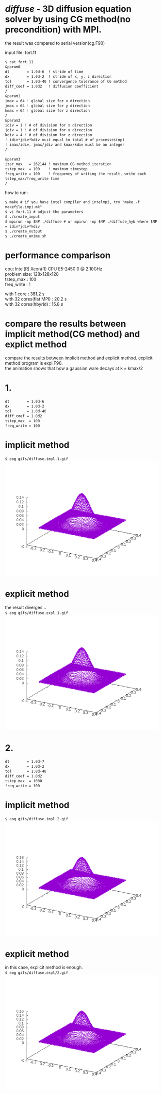 *diffuse* - 3D diffusion equation solver by using CG method(no precondition) with MPI.
===============	  
the result was compared to serial version(cg.F90)  
  
input file: fort.11

    $ cat fort.11 
    &param0
    dt        = 1.0d-6  ! stride of time
    dx        = 1.0d-2  ! stride of x, y, z direction
    tol       = 1.0d-40 ! convergence tolerance of CG method
    diff_coef = 1.0d2   ! diffusion coefficient
    /
    &param1
    imax = 64 ! global size for x direction
    jmax = 64 ! global size for y direction
    kmax = 64 ! global size for z direction
    /
    &param2
    idiv = 1 ! # of division for x direction
    jdiv = 1 ! # of division for y direction
    kdiv = 4 ! # of division for z direction
    ! idiv*jdiv*kdiv must equal to total # of processes(np)
    ! imax/idiv, jmax/jdiv and kmax/kdiv must be an integer
    /
    
    &param3
    iter_max   = 262144 ! maximum CG method iteration
    tstep_max  = 100    ! maximum timestep
    freq_write = 100    ! frequency of writing the result, write each tstep_max/freq_write time
    /


how to run:  
    
    $ make # if you have intel compiler and intelmpi, try "make -f makefile.impi.mk"
    $ vi fort.11 # adjust the parameters  
    $ ./create_input  
    $ mpirun -np $NP ./diffuse # or mpirun -np $NP ./diffuse_hyb where $NP = idiv*jdiv*kdiv  
    $ ./create_output  
    $ ./create_anime.sh  
  
performance comparison
===============	  
cpu: Intel(R) Xeon(R) CPU E5-2450 0 @ 2.10GHz  
problem size: 128x128x128  
tstep_max   : 100  
freq_write  :  1
  
with 1   core           : 381.2 s  
with 32 cores(flat MPI) : 20.2  s  
with 32 cores(hbyrid)   : 15.8  s  

compare the results between implicit method(CG method) and explict method
===============	  

compare the results between implicit method and explicit method.
explicit method program is expl.F90.  
the animation shows that how a gaussian ware decays at k = kmax/2
# 1.

    dt        = 1.0d-6
    dx        = 1.0d-2
    tol       = 1.0d-40
    diff_coef = 1.0d2
    tstep_max  = 100
    freq_write = 100
    
    
# implicit method
`$ eog gifs/diffuse.impl.1.gif`  
![Alt text](gifs/diffuse.impl.1.gif?raw=true "implicit method 1")
# explicit method
the result diverges...  
`$ eog gifs/diffuse.expl.1.gif`  
![Alt text](gifs/diffuse.expl.1.gif?raw=true "explicit method 1")

# 2.

    dt        = 1.0d-7
    dx        = 1.0d-2
    tol       = 1.0d-40
    diff_coef = 1.0d2
    tstep_max  = 1000
    freq_write = 100
    
# implicit method
`$ eog gifs/diffuse.impl.2.gif`  
![Alt text](gifs/diffuse.impl.2.gif?raw=true "implicit method 2")
# explicit method
in this case, explicit method is enough.  
`$ eog gifs/diffuse.expl/2.gif`  
![Alt text](gifs/diffuse.expl.2.gif?raw=true "explicit method 2")
